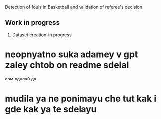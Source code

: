 Detection of fouls in Basketball and validation of referee's decision

## Work in progress
1. Dataset creation-in progress
# neopnyatno suka adamey v gpt zaley chtob on readme sdelal

сам сделай да 



# mudila ya ne ponimayu che tut kak i gde kak ya te sdelayu
